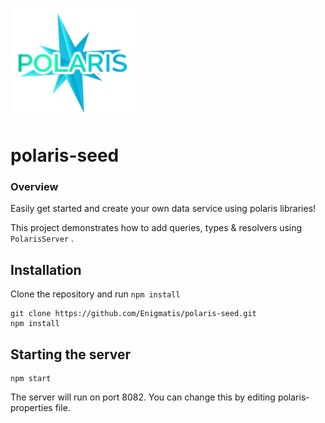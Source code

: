 ![Small Logo](static/img/polaris-logo.png)

# polaris-seed

### Overview

Easily get started and create your own data service using polaris libraries! 

This project demonstrates how to add queries, types & resolvers using ```PolarisServer``` .

## Installation

Clone the repository and run `npm install`

```
git clone https://github.com/Enigmatis/polaris-seed.git
npm install
```

## Starting the server

```
npm start
```

The server will run on port 8082. You can change this by editing polaris-properties file.

